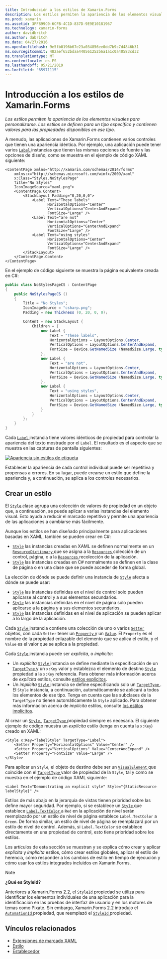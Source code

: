 ```yaml
---
title: Introducción a los estilos de Xamarin.Forms
description: Los estilos permiten la apariencia de los elementos visuales para personalizarse. Los estilos se definen para un tipo específico y contienen valores para las propiedades disponibles en ese tipo.
ms.prod: xamarin
ms.assetid: 3FF899C0-6CFB-4C1D-837D-9E9E10181967
ms.technology: xamarin-forms
author: davidbritch
ms.author: dabritch
ms.date: 04/27/2016
ms.openlocfilehash: 9e5fb0196b67e23a034856ee0dd7b9c7d4846b31
ms.sourcegitcommit: 482aef652bdaa440561252b6a1a1c0a40583cd32
ms.translationtype: MT
ms.contentlocale: es-ES
ms.lasthandoff: 05/21/2019
ms.locfileid: "65971115"
---
```

# <a name="introduction-to-xamarinforms-styles"></a>Introducción a los estilos de Xamarin.Forms

_Los estilos permiten la apariencia de los elementos visuales para personalizarse. Los estilos se definen para un tipo específico y contienen valores para las propiedades disponibles en ese tipo._

A menudo, las aplicaciones de Xamarin.Forms contienen varios controles que tienen una apariencia idéntica. Por ejemplo, una aplicación puede tener varios [ `Label` ](xref:Xamarin.Forms.Label) instancias que tienen las mismas opciones de fuente y las opciones de diseño, como se muestra en el ejemplo de código XAML siguiente:

```xaml
<ContentPage xmlns="http://xamarin.com/schemas/2014/forms"
    xmlns:x="http://schemas.microsoft.com/winfx/2009/xaml"
    x:Class="Styles.NoStylesPage"
    Title="No Styles"
    IconImageSource="xaml.png">
    <ContentPage.Content>
        <StackLayout Padding="0,20,0,0">
            <Label Text="These labels"
                   HorizontalOptions="Center"
                   VerticalOptions="CenterAndExpand"
                   FontSize="Large" />
            <Label Text="are not"
                   HorizontalOptions="Center"
                   VerticalOptions="CenterAndExpand"
                   FontSize="Large" />
            <Label Text="using styles"
                   HorizontalOptions="Center"
                   VerticalOptions="CenterAndExpand"
                   FontSize="Large" />
        </StackLayout>
    </ContentPage.Content>
</ContentPage>
```

En el ejemplo de código siguiente se muestra la página equivalente creada en C#:

```csharp
public class NoStylesPageCS : ContentPage
{
    public NoStylesPageCS ()
    {
        Title = "No Styles";
        IconImageSource = "csharp.png";
        Padding = new Thickness (0, 20, 0, 0);

        Content = new StackLayout {
            Children = {
                new Label {
                    Text = "These labels",
                    HorizontalOptions = LayoutOptions.Center,
                    VerticalOptions = LayoutOptions.CenterAndExpand,
                    FontSize = Device.GetNamedSize (NamedSize.Large, typeof(Label))
                },
                new Label {
                    Text = "are not",
                    HorizontalOptions = LayoutOptions.Center,
                    VerticalOptions = LayoutOptions.CenterAndExpand,
                    FontSize = Device.GetNamedSize (NamedSize.Large, typeof(Label))
                },
                new Label {
                    Text = "using styles",
                    HorizontalOptions = LayoutOptions.Center,
                    VerticalOptions = LayoutOptions.CenterAndExpand,
                    FontSize = Device.GetNamedSize (NamedSize.Large, typeof(Label))
                }
            }
        };
    }
}
```

Cada [ `Label` ](xref:Xamarin.Forms.Label) instancia tiene valores idénticos de propiedad para controlar la apariencia del texto mostrado por el `Label`. El resultado es el aspecto que se muestra en las capturas de pantalla siguientes:

[![](introduction-images/no-styles.png "Apariencia sin estilos de etiqueta")](introduction-images/no-styles-large.png#lightbox "apariencia sin estilos de etiqueta")

Establecer la apariencia de cada control individual puede ser repetitiva y propensas a errores. En su lugar, puede crearse un estilo que define la apariencia y, a continuación, se aplica a los controles necesarios.

## <a name="create-a-style"></a>Crear un estilo

El [ `Style` ](xref:Xamarin.Forms.Style) clase agrupa una colección de valores de propiedad en un objeto que, a continuación, se puede aplicar a varias instancias del elemento visual. Esto ayuda a reducir el marcado repetitivo y permite una apariencia de las aplicaciones a cambiarse más fácilmente.

Aunque los estilos se han diseñado principalmente para aplicaciones basadas en XAML, también se pueden crear en C#:

- [`Style`](xref:Xamarin.Forms.Style) las instancias creadas en XAML se definen normalmente en un [ `ResourceDictionary` ](xref:Xamarin.Forms.ResourceDictionary) que se asigna a la [ `Resources` ](xref:Xamarin.Forms.VisualElement.Resources) colección de un control, página, o a la [ `Resources` ](xref:Xamarin.Forms.Application.Resources) recolección de la aplicación.
- [`Style`](xref:Xamarin.Forms.Style) las instancias creadas en C# normalmente se definen en la clase de página o en una clase que se puede acceder de forma global.

La elección de dónde se puede definir una instancia de [`Style`](xref:Xamarin.Forms.Style) afecta a dónde se puede usar:

- [`Style`](xref:Xamarin.Forms.Style) las instancias definidas en el nivel de control solo pueden aplicarse al control y a sus elementos secundarios.
- [`Style`](xref:Xamarin.Forms.Style) las instancias definidas en el nivel de página sólo pueden aplicarse a la página y a sus elementos secundarios.
- [`Style`](xref:Xamarin.Forms.Style) las instancias definidas en el nivel de aplicación se pueden aplicar a lo largo de la aplicación.

Cada [ `Style` ](xref:Xamarin.Forms.Style) instancia contiene una colección de uno o varios [ `Setter` ](xref:Xamarin.Forms.Setter) objetos, con cada `Setter` tener un [ `Property` ](xref:Xamarin.Forms.Setter.Property) y un [`Value`](xref:Xamarin.Forms.Setter.Value). El `Property` es el nombre de la propiedad enlazable del elemento que se aplica el estilo, y el `Value` es el valor que se aplica a la propiedad.

Cada [ `Style` ](xref:Xamarin.Forms.Style) instancia puede ser *explícita*, o *implícita*:

- Un *explícita* [ `Style` ](xref:Xamarin.Forms.Style) instancia se define mediante la especificación de un [ `TargetType` ](xref:Xamarin.Forms.Style.TargetType) y un `x:Key` valor y establezca el elemento de destino [ `Style` ](xref:Xamarin.Forms.NavigableElement.Style) propiedad a la `x:Key` referencia. Para obtener más información acerca de *explícita* estilos, consulte [estilos explícitos](~/xamarin-forms/user-interface/styles/explicit.md).
- Un *implícita* [ `Style` ](xref:Xamarin.Forms.Style) instancia se define especificando solo un [ `TargetType` ](xref:Xamarin.Forms.Style.TargetType). El `Style` instancia, a continuación, automáticamente se aplicará a todos los elementos de ese tipo. Tenga en cuenta que las subclases de la `TargetType` no tienen automáticamente la `Style` aplicado. Para obtener más información acerca de *implícita* estilos, consulte [los estilos implícitos](~/xamarin-forms/user-interface/styles/implicit.md).

Al crear un [ `Style` ](xref:Xamarin.Forms.Style), [ `TargetType` ](xref:Xamarin.Forms.Style.TargetType) propiedad siempre es necesaria. El siguiente ejemplo de código muestra un *explícita* estilo (tenga en cuenta la `x:Key`) creado en XAML:

```xaml
<Style x:Key="labelStyle" TargetType="Label">
    <Setter Property="HorizontalOptions" Value="Center" />
    <Setter Property="VerticalOptions" Value="CenterAndExpand" />
    <Setter Property="FontSize" Value="Large" />
</Style>
```

Para aplicar un `Style`, el objeto de destino debe ser un [ `VisualElement` ](xref:Xamarin.Forms.VisualElement) que coincide con el [ `TargetType` ](xref:Xamarin.Forms.Style.TargetType) valor de propiedad de la `Style`, tal y como se muestra en el ejemplo de código XAML siguiente:

```xaml
<Label Text="Demonstrating an explicit style" Style="{StaticResource labelStyle}" />
```

Estilos de más abajo en la jerarquía de vistas tienen prioridad sobre las define mayor seguridad. Por ejemplo, si se establece un [ `Style` ](xref:Xamarin.Forms.Style) que establece [ `Label.TextColor` ](xref:Xamarin.Forms.Label.TextColor) a `Red` en la aplicación de nivel serán reemplazado por un estilo de nivel de página establece `Label.TextColor` a `Green`. De forma similar, un estilo de nivel de página se reemplazará por un estilo de nivel de control. Además, si `Label.TextColor` se establece directamente en una propiedad de control, esto tiene prioridad sobre los estilos.

Los artículos de esta sección se muestran y se explica cómo crear y aplicar *explícita* y *implícita* estilos, cómo crear estilos globales, aplicar el estilo de herencia, cómo responder a los cambios de estilo en tiempo de ejecución y cómo usar los estilos integrados incluidos en Xamarin.Forms.

> [!NOTE]
> **¿Qué es StyleId?**
>
> Anteriores a Xamarin.Forms 2.2, el [ `StyleId` ](xref:Xamarin.Forms.Element.StyleId) propiedad se utiliza para identificar los elementos individuales de una aplicación para la identificación en las pruebas de interfaz de usuario y en los motores de temas como Pixate. Sin embargo, Xamarin.Forms 2.2 introdujo el [ `AutomationId` ](xref:Xamarin.Forms.Element.AutomationId) propiedad, que reemplazó el [ `StyleId` ](xref:Xamarin.Forms.Element.StyleId) propiedad.

## <a name="related-links"></a>Vínculos relacionados

- [Extensiones de marcado XAML](~/xamarin-forms/xaml/xaml-basics/xaml-markup-extensions.md)
- [Estilo](xref:Xamarin.Forms.Style)
- [Establecedor](xref:Xamarin.Forms.Setter)
